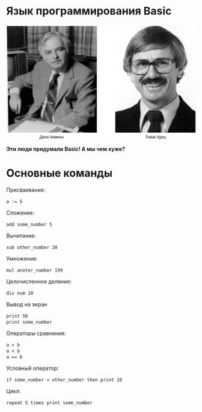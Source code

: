 # Язык программирования Basic
<html>
  <body>
      <img src="https://github.com/bardoor/basic/blob/main/Создатели%20basIc.png"/>
</html>
<br>

**Эти люди придумали Basic! А мы чем хуже?**

# Основные команды
Присваивание:
```
a := 5
```

Сложение:
```
add some_number 5
```

Вычитание:
```
sub other_number 20
```

Умножение:
```
mul anoter_number 199
```

Целочисленное деление:
```
div num 10
```

Вывод на экран
```
print 50
print some_number
```

Операторы сравнения:
```
a > b
a < b
a == b
```

Условный оператор:
```
if some_number > other_number then print 10
```

Цикл:
```
repeat 5 times print some_number
```

